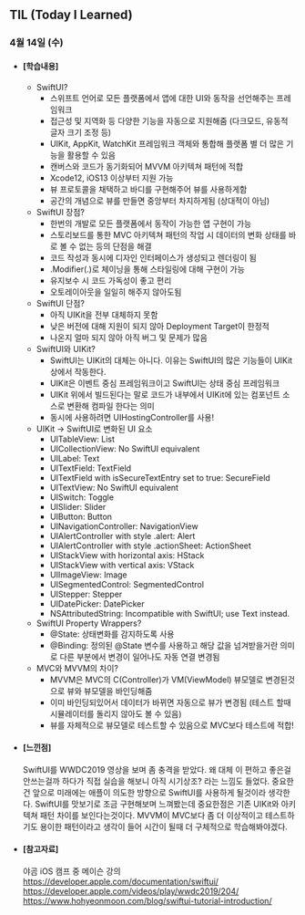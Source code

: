## TIL (Today I Learned)

### 4월 14일 (수)

- #### [학습내용]
  - SwiftUI?
      - 스위프트 언어로 모든 플랫폼에서 앱에 대한 UI와 동작을 선언해주는 프레임워크
      - 접근성 및 지역화 등 다양한 기능을 자동으로 지원해줌 (다크모드, 유동적 글자 크기 조정 등)
      - UIKit, AppKit, WatchKit 프레임워크 객체와 통합해 플랫폼 별 더 많은 기능을 활용할 수 있음
      - 캔버스와 코드가 동기화되어 MVVM 아키텍쳐 패턴에 적합
      - Xcode12, iOS13 이상부터 지원 가능
      - 뷰 프로토콜을 채택하고 바디를 구현해주어 뷰를 사용하게함
      - 공간의 개념으로 뷰를 만들면 중앙부터 차지하게됨 (상대적이 아님)
  - SwiftUI 장점?
      - 한번의 개발로 모든 플랫폼에서 동작이 가능한 앱 구현이 가능
      - 스토리보드를 통한 MVC 아키텍쳐 패턴의 작업 시 데이터의 변화 상태를 바로 볼 수 없는 등의 단점을 해결
      - 코드 작성과 동시에 디자인 인터페이스가 생성되고 렌더링이 됨
      - .Modifier(.)로 체이닝을 통해 스타일링에 대해 구현이 가능
      - 유지보수 시 코드 가독성이 좋고 편리
      - 오토레이아웃을 일일히 해주지 않아도됨
  - SwiftUI 단점?
      - 아직 UIKit을 전부 대체하지 못함
      - 낮은 버전에 대해 지원이 되지 않아 Deployment Target이 한정적
      - 나온지 얼마 되지 않아 아직 버그 및 문제가 많음
  - SwiftUI와 UIKit?
      - SwiftUI는 UIKit의 대체는 아니다. 이유는 SwiftUI의 많은 기능들이 UIKit 상에서 작동한다.
      - UIKit은 이벤트 중심 프레임워크이고 SwiftUI는 상태 중심 프레임워크
      - UIKit 위에서 빌드된다는 말로 코드가 내부에서 UIKit에 있는 컴포넌트 소스로 변환해 컴파일 한다는 의미
      - 동시에 사용하려면 UIHostingController를 사용!
  - UIKit -> SwiftUI로 변화된 UI 요소
      - UITableView: List
      - UICollectionView: No SwiftUI equivalent
      - UILabel: Text
      - UITextField: TextField
      - UITextField with isSecureTextEntry set to true: SecureField
      - UITextView: No SwiftUI equivalent
      - UISwitch: Toggle
      - UISlider: Slider
      - UIButton: Button
      - UINavigationController: NavigationView
      - UIAlertController with style .alert: Alert
      - UIAlertController with style .actionSheet: ActionSheet
      - UIStackView with horizontal axis: HStack
      - UIStackView with vertical axis: VStack
      - UIImageView: Image
      - UISegmentedControl: SegmentedControl
      - UIStepper: Stepper
      - UIDatePicker: DatePicker
      - NSAttributedString: Incompatible with SwiftUI; use Text instead.
  - SwiftUI Property Wrappers?
      - @State: 상태변화를 감지하도록 사용
      - @Binding: 정의된 @State 변수를 사용하고 해당 값을 넘겨받을거란 의미로 다른 부분에서 변경이 일어나도 자동 연결 변경됨
  - MVC와 MVVM의 차이?
      - MVVM은 MVC의 C(Controller)가 VM(ViewModel) 뷰모델로 변경된것으로 뷰와 뷰모델을 바인딩해줌
      - 이미 바인딩되있어서 데이터가 바뀌면 자동으로 뷰가 변경됨 (테스트 할때 시뮬레이터를 돌리지 않아도 볼 수 있음)
      - 뷰를 자체적으로 뷰모델로 테스트할 수 있음으로 MVC보다 테스트에 적합!
  
- #### [느낀점]
  SwiftUI를 WWDC2019 영상을 보며 좀 충격을 받았다. 왜 대체 이 편하고 좋은걸 안쓰는걸까 하다가 직접 실습을 해보니 아직 시기상조?
  라는 느낌도 들었다. 중요한건 앞으로 미래에는 애플이 의도한 방향으로 SwiftUI를 사용하게 될것이라 생각한다. SwiftUI를 맛보기로 조금 구현해보며 느껴봤는데 중요한점은 기존 UIKit와 아키텍쳐 패턴 차이를 보인다는것이다. MVVM이 MVC보다 좀 더 이상적이고 테스트하기도 용이한 패턴이라고 생각이 들어 시간이 될때 더 구체적으로 학습해봐야겠다.

  

- #### [참고자료]
  야곰 iOS 캠프 중 메이슨 강의
  https://developer.apple.com/documentation/swiftui/
  https://developer.apple.com/videos/play/wwdc2019/204/   
  https://www.hohyeonmoon.com/blog/swiftui-tutorial-introduction/
